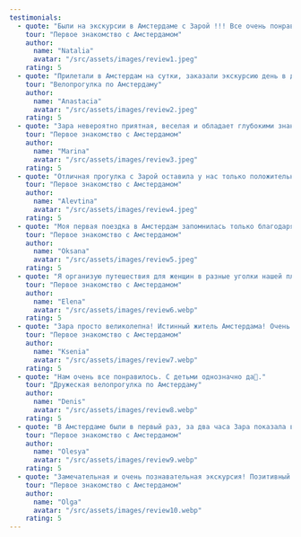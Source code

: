 ```yaml
---
testimonials:
  - quote: "Были на экскурсии в Амстердаме с Зарой !!! Все очень понравилось , особенно подача материала 9 летнему сыну . Экскурсия длилась 2 часа, с одной стороны никто не устал от экскурсии ни физически , ни эмоционально , но с другой стороны , можно было бы и подольше послушать как интересно рассказывает Зара . Вывод : если вы с детьми , вполне достаточно и 2 часов , еже ли взрослые слушатели - можно рассмотреть вариант экскурсии с Зарой и подольше . За шоколадный бонус сыну отдельное спасибо Заре."
    tour: "Первое знакомство с Амстердамом"
    author:
      name: "Natalia"
      avatar: "/src/assets/images/review1.jpeg"
    rating: 5
  - quote: "Прилетали в Амстердам на сутки, заказали экскурсию день в день. Зара согласилась провести нам экскурсию и через час мы уже встретились. Кому хочется интересную, дружескую экскурсию с крутыми, популярными локациями, попробовать местное пиво, побыть в атмосфере, в которой живую жители Амстердама, ощутить атмосферу непринуждённости - рекомендую. Лайк 👍🏻 Зара, спасибо за экскурсию, рекомендации по местной кухне и фотографии 😊"
    tour: "Велопрогулка по Амстердаму"
    author:
      name: "Anastacia"
      avatar: "/src/assets/images/review2.jpeg"
    rating: 5
  - quote: "Зара невероятно приятная, веселая и обладает глубокими знаниями о городе. Она знала множество интересных фактов, и каждая ее история была рассказана так увлекательно, что мы полностью были поглощенны. Ее умение увлекательно передавать информацию сделали нашу экскурсию просто потрясающей! Экскурсия полностью превзошла наши ожидания и сделала нашу поездку намного лучше и интереснее! Мы искренне благодарим Зару за прекрасную экскурсию!"
    tour: "Первое знакомство с Амстердамом"
    author:
      name: "Marina"
      avatar: "/src/assets/images/review3.jpeg"
    rating: 5
  - quote: "Отличная прогулка с Зарой оставила у нас только положительные эмоции, очень легко,познавательно, весело прошли три часа прогулки по интересным местам Амстердама, осталось приятное послевкусие. Спасибо за заботу."
    tour: "Первое знакомство с Амстердамом"
    author:
      name: "Alevtina"
      avatar: "/src/assets/images/review4.jpeg"
    rating: 5
  - quote: "Моя первая поездка в Амстердам запомнилась только благодаря экскурсоводу Заре! Зара - замечательный гид! Поинтересовалась, что бы я хотела узнать. Гид хорошо знает историю, архитектуру, много интересных фактов, о жизни жителей, экскурсия проходила в комфортном темпе, очень интересно и увлекательно, с вопросами и Зара ответила на все. В Амстердаме однозначно рекомендую брать гида (иначе город не понять) и определенно Зару как интересного открывателя города."
    tour: "Первое знакомство с Амстердамом"
    author:
      name: "Oksana"
      avatar: "/src/assets/images/review5.jpeg"
    rating: 5
  - quote: "Я организую путешествия для женщин в разные уголки нашей планеты! И в сентябре 2022 года у нас была поездка в Амстердам на 4 дня! Экскурсия с Зарой была одной из лучших за весь опыт моей работы! Заранее интересно и не банально даёт информацию! У Зары замечательная энергия и от неё питаешься позитивом и любовью к Амстредаму! Выбирайте этот тур и вы влюбиться в Амстердам и Зару."
    tour: "Первое знакомство с Амстердамом"
    author:
      name: "Elena"
      avatar: "/src/assets/images/review6.webp"
    rating: 5
  - quote: "Зара просто великолепна! Истинный житель Амстердама! Очень интересно рассказывает, с юмором, без сухих дат и фактов! Прогулялись по интересному авторскому маршруту. Также Зара помогла нам записаться на алмазную фабрику, сама все организовала, мы просто приехали. Мы были группа 7 человек и остались очень довольны. Обязательно рекомендую своим друзьям!"
    tour: "Первое знакомство с Амстердамом"
    author:
      name: "Ksenia"
      avatar: "/src/assets/images/review7.webp"
    rating: 5
  - quote: "Нам очень все понравилось. С детьми однозначно да🤗."
    tour: "Дружеская велопрогулка по Амстердаму"
    author:
      name: "Denis"
      avatar: "/src/assets/images/review8.webp"
    rating: 5
  - quote: "В Амстердаме были в первый раз, за два часа Зара показала все знаковые места города, сориентировала по всем вопросам, Спасибо большое! Очень рекомендуем!"
    tour: "Первое знакомство с Амстердамом"
    author:
      name: "Olesya"
      avatar: "/src/assets/images/review9.webp"
    rating: 5
  - quote: "Замечательная и очень познавательная экскурсия! Позитивный гид Зара, мастер своего дела! Чудесно провели время вместе, узнали много нового, получили ответы на все наши вопросы! Будем советовать всем нашим друзьям, которые собираются в Амстердам!Огромная благодарность!!!"
    tour: "Первое знакомство с Амстердамом"
    author:
      name: "Olga"
      avatar: "/src/assets/images/review10.webp"
    rating: 5
---
```

